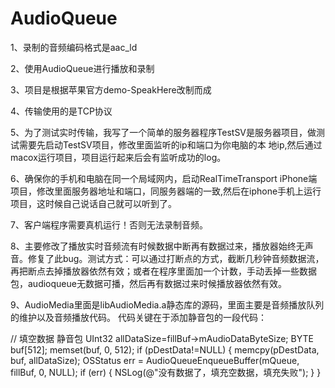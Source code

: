 # AudioQueue
1、录制的音频编码格式是aac_ld

2、使用AudioQueue进行播放和录制

3、项目是根据苹果官方demo-SpeakHere改制而成

4、传输使用的是TCP协议

5、为了测试实时传输，我写了一个简单的服务器程序TestSV是服务器项目，做测试需要先启动TestSV项目，修改里面监听的ip和端口为你电脑的本
地ip,然后通过macox运行项目，项目运行起来后会有监听成功的log。

6、确保你的手机和电脑在同一个局域网内，启动RealTimeTransport
iPhone端项目，修改里面服务器地址和端口，同服务器端的一致,然后在iphone手机上运行项目，这时候自己说话自己就可以听到了。

7、客户端程序需要真机运行！否则无法录制音频。

8、主要修改了播放实时音频流有时候数据中断再有数据过来，播放器始终无声音。修复了此bug。测试方式：可以通过打断点的方式，截断几秒钟音频数据流，再把断点去掉播放器依然有效；或者在程序里面加一个计数，手动丢掉一些数据包，audioqueue无数据可播，然后再有数据过来时候播放器依然有效。

9、AudioMedia里面是libAudioMedia.a静态库的源码，里面主要是音频播放队列的维护以及音频播放代码。
代码关键在于添加静音包的一段代码：

// 填空数据 静音包
UInt32 allDataSize=fillBuf->mAudioDataByteSize;
BYTE buf[512];
memset(buf, 0, 512);
if (pDestData!=NULL) {
    memcpy(pDestData, buf, allDataSize);
    OSStatus err = AudioQueueEnqueueBuffer(mQueue, fillBuf, 0, NULL);
    if (err)
    {
        NSLog(@"没有数据了，填充空数据，填充失败");
    }
}
